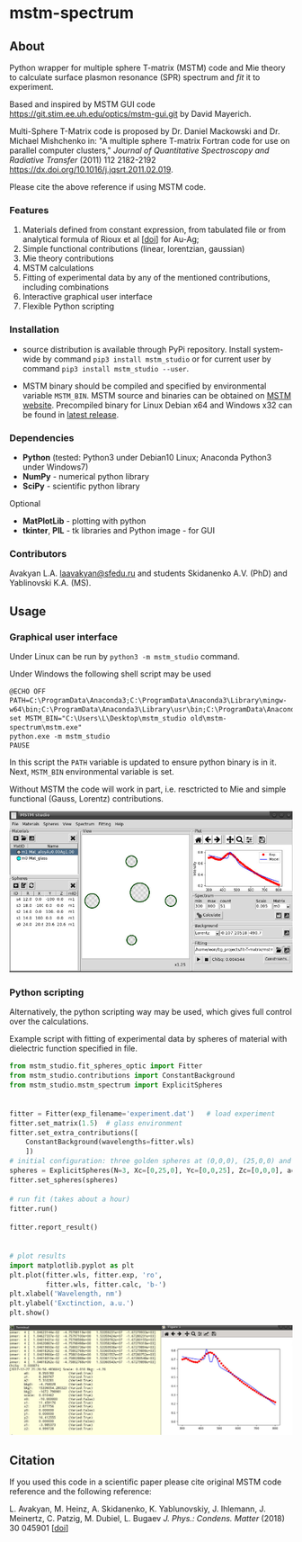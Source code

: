 # mstm-spectrum
## About
Python wrapper for multiple sphere T-matrix (MSTM) code and Mie theory to calculate surface plasmon resonance (SPR) spectrum and *fit* it to experiment.

Based and inspired by MSТM GUI code <https://git.stim.ee.uh.edu/optics/mstm-gui.git> by David Mayerich.

Multi-Sphere T-Matrix code is proposed by Dr. Daniel Mackowski and Dr. Michael Mishchenko in:
"A multiple sphere T-matrix Fortran code for use on parallel computer clusters,"
*Journal of Quantitative Spectroscopy and Radiative Transfer* (2011) 112 2182-2192
<https://dx.doi.org/10.1016/j.jqsrt.2011.02.019>.

Please cite the above reference if using MSTM code.

### Features

1. Materials defined from constant expression, from tabulated file or from analytical formula of Rioux et al [[doi](http://doi.org/10.1002/adom.201300457)] for Au-Ag;
1. Simple functional contributions (linear, lorentzian, gaussian)
1. Mie theory contributions
1. MSTM calculations
1. Fitting of experimental data by any of the mentioned contributions, including combinations
1. Interactive graphical user interface
1. Flexible Python scripting

### Installation

* source distribution is available through PyPi repository.
Install system-wide by command `pip3 install mstm_studio`
or for current user by command `pip3 install mstm_studio --user`.

* MSTM binary should be compiled and specified by environmental variable `MSTM_BIN`.
MSTM source and binaries can be obtained on [MSTM website](http://eng.auburn.edu/users/dmckwski/scatcodes/).
Precompiled binary for Linux Debian x64 and Windows x32 can be found in [latest release](releases/latest).

### Dependencies

* **Python** (tested: Python3 under Debian10 Linux; Anaconda Python3 under Windows7)
* **NumPy** - numerical python library
* **SciPy** - scientific python library

Optional
* **MatPlotLib** - plotting with python
* **tkinter**, **PIL** - tk libraries and Python image - for GUI

### Contributors

Avakyan L.A. <laavakyan@sfedu.ru>
and students Skidanenko A.V. (PhD) and Yablinovski K.A. (MS).


## Usage

### Graphical user interface

Under Linux can be run by `python3 -m mstm_studio` command.

Under Windows the following shell script may be used
```
@ECHO OFF
PATH=C:\ProgramData\Anaconda3;C:\ProgramData\Anaconda3\Library\mingw-w64\bin;C:\ProgramData\Anaconda3\Library\usr\bin;C:\ProgramData\Anaconda3\Library\bin;C:\ProgramData\Anaconda3\Scripts;C:\ProgramData\Anaconda3\bin;C:\ProgramData\Anaconda3\condabin;%PATH%
set MSTM_BIN="C:\Users\L\Desktop\mstm_studio old\mstm-spectrum\mstm.exe"
python.exe -m mstm_studio
PAUSE
```
In this script the `PATH` variable is updated to ensure python binary is in it.
Next, `MSTM_BIN` environmental variable is set.

Without MSTM the code will work in part, i.e. resctricted to Mie and simple functional (Gauss, Lorentz) contributions.

![GUI screenshot image][screen_gui]

### Python scripting

Alternatively, the python scripting way may be used, which
gives full control over the calculations.

Example script with fitting of experimental data by spheres of material with dielectric function specified in file.

``` python
from mstm_studio.fit_spheres_optic import Fitter
from mstm_studio.contributions import ConstantBackground
from mstm_studio.mstm_spectrum import ExplicitSpheres


fitter = Fitter(exp_filename='experiment.dat')   # load experiment
fitter.set_matrix(1.5)  # glass environment
fitter.set_extra_contributions([
    ConstantBackground(wavelengths=fitter.wls)
    ])
# initial configuration: three golden spheres at (0,0,0), (25,0,0) and (0,25,0) with radii 10.
spheres = ExplicitSpheres(N=3, Xc=[0,25,0], Yc=[0,0,25], Zc=[0,0,0], a=[10,10,10], mat_filename='etaGold.txt')
fitter.set_spheres(spheres)

# run fit (takes about a hour)
fitter.run()

fitter.report_result()


# plot results
import matplotlib.pyplot as plt
plt.plot(fitter.wls, fitter.exp, 'ro',
         fitter.wls, fitter.calc, 'b-')
plt.xlabel('Wavelength, nm')
plt.ylabel('Exctinction, a.u.')
plt.show()
```

![Screenshot image][screen]


## Citation

If you used this code in a scientific paper please cite original MSTM code reference and the following reference:

L. Avakyan, M. Heinz, A. Skidanenko, K. Yablunovskiy, J. Ihlemann, J. Meinertz, C. Patzig, M. Dubiel, L. Bugaev
*J. Phys.: Condens. Matter* (2018) 30 045901 [[doi](http://doi.org/10.1088/1361-648X/aa9fcc)]


[screen_gui]: example/screenshot-gui.jpg?raw=true "GUI screenshot"
[screen]: example/screenshot-example.jpg?raw=true "Screenshot of example run"

